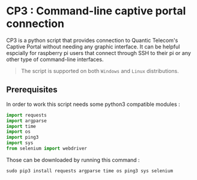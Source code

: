 # CP3 : Command-line captive portal connection

CP3 is a python script that provides connection to Quantic Telecom's Captive Portal without needing any graphic interface.
It can be helpful espcially for raspberry pi users that connect through SSH to their pi or any other type of command-line interfaces.

> The script is supported on both ```Windows``` and ```Linux``` distributions.

## Prerequisites

In order to work this script needs some python3 compatible modules :
```py
import requests
import argparse
import time
import os
import ping3
import sys
from selenium import webdriver
```
Those can be downloaded by running this command :
```py
sudo pip3 install requests argparse time os ping3 sys selenium
```
